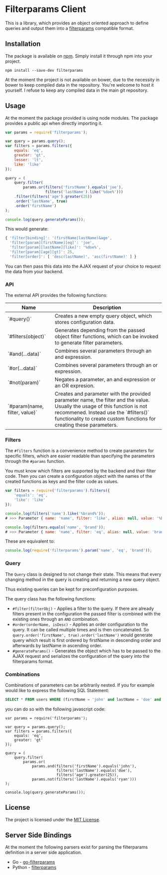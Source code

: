 # Filterparams Client #

This is a library, which provides an object oriented approach
to define queries and output them into a [filterparams](https://github.com/cbrand/go-filterparams)
compatible format.

## Installation ##

The package is available on [npm](https://www.npmjs.com/package/filterparams/). 
Simply install it through npm into your project.

```
npm install --save-dev filterparams
```

At the moment the project is not available on bower, due to the necessity
in bower to keep compiled data in the repository. You're welcome to host
it yourself. I refuse to keep any compiled data in the main git repository. 

## Usage ##

At the moment the package provided is using node modules. The package
provides a public api when directly importing it.

```javascript
var params = require('filterparams');

var query = params.query();
var filters = params.filters({
    equals: 'eq',
    greater: 'gt',
    lesser: 'lt',
    like: 'like'
});

query = (
    query.filter(
        params.or(filters('firstName').equals('joe'), 
                  filters('lastName').like('%doe%')))
    .filter(filters('age').greater(25))
    .order('lastName', true)
    .order('firstName')
);

console.log(query.generateParams());
```

This would generate:

```javascript
{ 'filter[binding]': '(firstName|lastName)&age',
  'filter[param][firstName][eq]': 'joe',
  'filter[param][lastName][like]': '%doe%',
  'filter[param][age][gt]': 25,
  'filter[order]': [ 'desc(lastName)', 'asc(firstName)' ] }
```

You can then pass this data into the AJAX request of your choice to request
the data from your backend.

### API ###

The external API provides the following functions:

<table>
    <thead>
        <tr>
            <th>Name</th>
            <th>Description</th>
        </tr>
    </thead>
    <tbody>
        <tr>
            <td>`#query()`</td>
            <td>Creates a new empty query object, which stores configuration data.</td>
        </tr>
        <tr>
            <td>`#filters(object)`</td>
            <td>Generates depending from the passed object filter functions, which can be invoked to
            generate filter parameters.</td>
        </tr>
        <tr>
            <td>`#and(...data)`</td>
            <td>Combines several parameters through an and expression.</td>
        </tr>
        <tr>
            <td>`#or(...data)`</td>
            <td>Combines several parameters through an or expression.</td>
        </tr>
        <tr>
            <td>`#not(param)`</td>
            <td>Negates a parameter, an and expression or an OR expresion.</td>
        </tr>
        <tr>
            <td>`#param(name, filter, value)`</td>
            <td>Creates and parameter with the provided parameter name, the filter and the value.
            Usually the usage of this function is not recommened. Instead use the `#filters()` functionality
            to create custom functions for creating these parameters.</td>
        </tr>
    </tbody>
</table>

### Filters ###

The `#filters` function is a convenience method to create parameters for specific filters, which are
easier readable than specifying the parameters through the `#params` function.

You must know which filters are supported by the backend and their filter code. Then you can create a
configuration object with the names of the created functions as keys and the filter code as values.

```javascript
var filters = require('filterparams').filters({
    'equals': 'eq',
    'like': 'like'
});

console.log(filters('name').like('%brand%'));
# >>> Parameter { name: 'name', filter: 'like', alias: null, value: '%brand%' }

console.log(filters.equals('name', 'brand'));
# >>> Parameter { name: 'name', filter: 'eq', alias: null, value: 'brand' }
```

These are equivalent to:

```javascript
console.log(require('filterparams').param('name', 'eq', 'brand'));
```

### Query ###

The `Query` class is designed to not change their state. This means that every
changing method in the query is creating and returning a new query object.

Thus existing queries can be kept for preconfiguration purposes.

The query class has the following functions:
- `#filter(filterObj)` - Applies a filter to the query. If there are already filters present
    in the configuration the passed filter is combined with the existing ones through
    an `AND` combination.
- `#order(orderName, isDesc)` - Applies an order configuration to the query. It can be called
    multiple times and is then concatenated. So `query.order('firstName', true).order('lastName')`
    would generate query which result is first ordered by firstName in descending order and
    afterwards by lastName in ascending order.
- `#generateParams()` - Generates the object which has to be passed to the AJAX request and
    serializes the configuration of the query into the filterparams format.


### Combinations ###

Combinations of parameters can be arbitrarily nested. If you for example would like to
express the following SQL Statement:

```sql
SELECT * FROM users WHERE (firstName = 'john' and lastName = 'doe' and age > 25) or lastName != 'ryan'
```

you can do so with the following javascript code:

```
var params = require('filterparams');

var query = params.query();
var filters = params.filters({
    equals: 'eq',
    greater: 'gt'
});

query = (
    query.filter(
        params.or(
            params.and(filters('firstName').equals('john'), 
                       filters('lastName').equals('doe'),
                       filters('age').greater(25)),
            params.not(filters('lastName').equals('ryan')))
);

console.log(query.generateParams());
```

## License ##

The project is licensed under the [MIT License](https://opensource.org/licenses/MIT).

## Server Side Bindings ##

At the moment the following parsers exist for parsing the filterparams definition
in a server side application.

- Go - [go-filterparams](https://github.com/cbrand/go-filterparams)
- Python - [filterparams](https://github.com/cbrand/python-filterparams)
